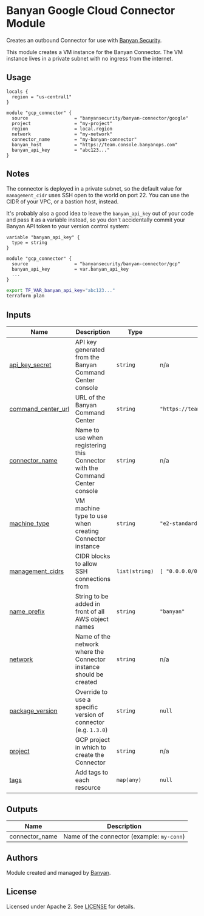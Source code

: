 # Banyan Google Cloud Connector Module

Creates an outbound Connector for use with [Banyan Security][banyan-security].

This module creates a VM instance for the Banyan Connector. The VM instance lives in a private subnet with no ingress from the internet.

## Usage

```hcl
locals {
  region = "us-central1"
}

module "gcp_connector" {
  source                 = "banyansecurity/banyan-connector/google"
  project                = "my-project"
  region                 = local.region  
  network                = "my-network"
  connector_name         = "my-banyan-connector"
  banyan_host            = "https://team.console.banyanops.com"
  banyan_api_key         = "abc123..."
}
```


## Notes

The connector is deployed in a private subnet, so the default value for `management_cidr` uses SSH open to the world on port 22. You can use the CIDR of your VPC, or a bastion host, instead.

It's probably also a good idea to leave the `banyan_api_key` out of your code and pass it as a variable instead, so you don't accidentally commit your Banyan API token to your version control system:

```hcl
variable "banyan_api_key" {
  type = string
}

module "gcp_connector" {
  source                 = "banyansecurity/banyan-connector/gcp"
  banyan_api_key         = var.banyan_api_key
  ...
}
```

```bash
export TF_VAR_banyan_api_key="abc123..."
terraform plan
```


## Inputs

| Name | Description | Type | Default | Required |
|------|-------------|------|---------|:--------:|
| <a name="input_banyan_api_key"></a> [api\_key\_secret](#input\_api\_key\_secret) | API key generated from the Banyan Command Center console | `string` | n/a | yes |
| <a name="input_banyan_host"></a> [command\_center\_url](#input\_command\_center\_url) | URL of the Banyan Command Center | `string` | `"https://team.console.banyanops.com"` | no |
| <a name="input_connector_name"></a> [connector\_name](#input\_connector\_name) | Name to use when registering this Connector with the Command Center console | `string` | n/a | yes |
| <a name="input_machine_type"></a> [machine\_type](#input\_machine\_type) | VM machine type to use when creating Connector instance | `string` | `"e2-standard-2"` | no |
| <a name="input_management_cidrs"></a> [management\_cidrs](#input\_management\_cidrs) | CIDR blocks to allow SSH connections from | `list(string)` | `[ "0.0.0.0/0" ]` | no |
| <a name="input_name_prefix"></a> [name\_prefix](#input\_name\_prefix) | String to be added in front of all AWS object names | `string` | `"banyan"` | no |
| <a name="input_network"></a> [network](#input\network) | Name of the network where the Connector instance should be created | `string` | n/a | yes |
| <a name="input_package_version"></a> [package\_version](#input\_package\_version) | Override to use a specific version of connector (e.g. `1.3.0`) | `string` | `null` | no |
| <a name="input_project"></a> [project](#project) | GCP project in which to create the Connector | `string` | n/a | yes |
| <a name="input_tags"></a> [tags](#input\_tags) | Add tags to each resource | `map(any)` | `null` | no |


## Outputs

| Name | Description |
|------|-------------|
| connector\_name | Name of the connector (example: `my-conn`) |


## Authors

Module created and managed by [Banyan](https://github.com/banyansecurity).


## License

Licensed under Apache 2. See [LICENSE](LICENSE) for details.

[banyan-security]: https://banyansecurity.io
